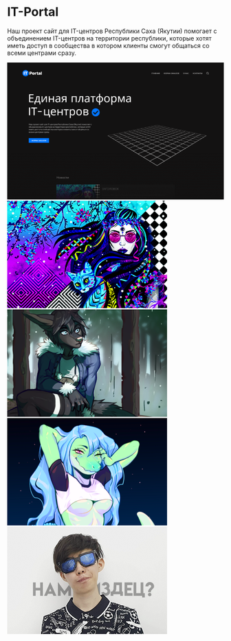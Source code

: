 # IT-Portal
Наш проект сайт для IT-центров Республики Саха (Якутии) помогает с объединением IT-центров на территории республики, которые хотят иметь доступ в сообщества в котором клиенты смогут общаться со всеми центрами сразу.
<img scr="./images/prew.png">

![Иллюстрация к проекту](https://github.com/createandchoose/IT-Portal/blob/main/images/prew.png)
![Иллюстрация к проекту](https://github.com/createandchoose/IT-Portal/blob/main/images/new1.png)
![Иллюстрация к проекту](https://github.com/createandchoose/IT-Portal/blob/main/images/new3.png)
![Иллюстрация к проекту](https://github.com/createandchoose/IT-Portal/blob/main/images/new4.png)
![Иллюстрация к проекту](https://github.com/createandchoose/IT-Portal/blob/main/images/new5.png)